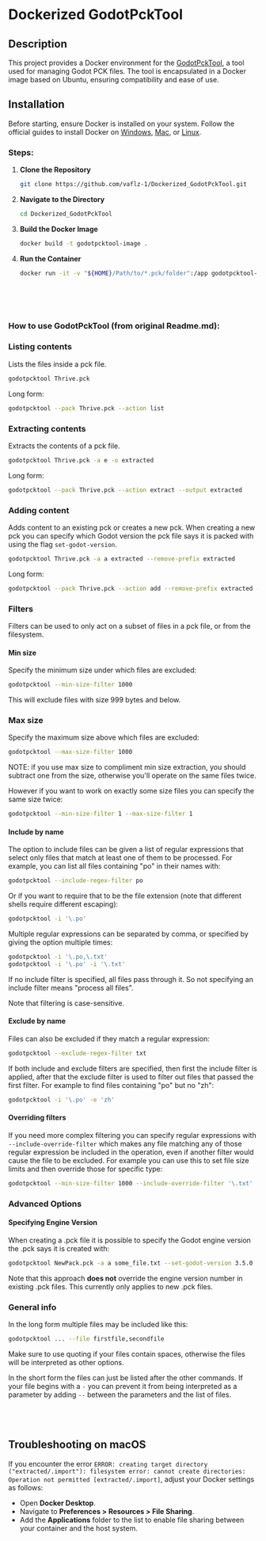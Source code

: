 # Dockerized GodotPckTool

## Description
This project provides a Docker environment for the [GodotPckTool](https://github.com/hhyyrylainen/GodotPckTool/tree/master), a tool used for managing Godot PCK files. The tool is encapsulated in a Docker image based on Ubuntu, ensuring compatibility and ease of use.

## Installation
Before starting, ensure Docker is installed on your system. Follow the official guides to install Docker on [Windows](https://docs.docker.com/docker-for-windows/install/), [Mac](https://docs.docker.com/docker-for-mac/install/), or [Linux](https://docs.docker.com/engine/install/).

### Steps:
1. **Clone the Repository**
   ```bash
   git clone https://github.com/vaflz-1/Dockerized_GodotPckTool.git
   ```
2. **Navigate to the Directory**
   ```bash
   cd Dockerized_GodotPckTool
   ```
3. **Build the Docker Image**
   ```bash
   docker build -t godotpcktool-image .
   ```
4. **Run the Container**
   ```bash
   docker run -it -v "${HOME}/Path/to/*.pck/folder":/app godotpcktool-image
   ```
<br><br><br>

### How to use GodotPckTool (from original Readme.md):
### Listing contents

Lists the files inside a pck file.

```sh
godotpcktool Thrive.pck
```

Long form:

```sh
godotpcktool --pack Thrive.pck --action list
```

### Extracting contents

Extracts the contents of a pck file.

```sh
godotpcktool Thrive.pck -a e -o extracted
```

Long form:

```sh
godotpcktool --pack Thrive.pck --action extract --output extracted
```

### Adding content

Adds content to an existing pck or creates a new pck. When creating a
new pck you can specify which Godot version the pck file says it is
packed with using the flag `set-godot-version`.

```sh
godotpcktool Thrive.pck -a a extracted --remove-prefix extracted
```

Long form:

```sh
godotpcktool --pack Thrive.pck --action add --remove-prefix extracted --file extracted
```

### Filters

Filters can be used to only act on a subset of files in a pck file, or
from the filesystem.

#### Min size

Specify the minimum size under which files are excluded:

```sh
godotpcktool --min-size-filter 1000
```

This will exclude files with size 999 bytes and below.

### Max size

Specify the maximum size above which files are excluded:

```sh
godotpcktool --max-size-filter 1000
```

NOTE: if you use max size to compliment min size extraction, you
should subtract one from the size, otherwise you'll operate on the
same files twice.

However if you want to work on exactly some size files you can specify the same size twice:
```sh
godotpcktool --min-size-filter 1 --max-size-filter 1
```

#### Include by name

The option to include files can be given a list of regular expressions that select only files
that match at least one of them to be processed. For example, you can list all files containing
"po" in their names with:
```sh
godotpcktool --include-regex-filter po
```

Or if you want to require that to be the file extension (note that different shells require
different escaping):
```sh
godotpcktool -i '\.po'
```

Multiple regular expressions can be separated by comma, or specified by giving the option
multiple times:
```sh
godotpcktool -i '\.po,\.txt'
godotpcktool -i '\.po' -i '\.txt'
```

If no include filter is specified, all files pass through it. So not specifying an include
filter means "process all files".

Note that filtering is case-sensitive.

#### Exclude by name

Files can also be excluded if they match a regular expression:
```sh
godotpcktool --exclude-regex-filter txt
```

If both include and exclude filters are specified, then first the include filter is applied,
after that the exclude filter is used to filter out files that passed the first filter.
For example to find files containing "po" but no "zh":
```sh
godotpcktool -i '\.po' -e 'zh'
```

#### Overriding filters

If you need more complex filtering you can specify regular expressions with
`--include-override-filter` which makes any file matching any of those
regular expression be included in the operation, even if another filter
would cause the file to be excluded. For example you can use this to set
file size limits and then override those for specific type:
```sh
godotpcktool --min-size-filter 1000 --include-override-filter '\.txt'
```

### Advanced Options

#### Specifying Engine Version

When creating a .pck file it is possible to specify the Godot engine
version the .pck says it is created with:

```sh
godotpcktool NewPack.pck -a a some_file.txt --set-godot-version 3.5.0
```

Note that this approach **does not** override the engine version number in existing .pck
files. This currently only applies to new .pck files.

### General info

In the long form multiple files may be included like this:
```sh
godotpcktool ... --file firstfile,secondfile
```

Make sure to use quoting if your files contain spaces, otherwise the
files will be interpreted as other options.

In the short form the files can just be listed after the other
commands. If your file begins with a `-` you can prevent it from being
interpreted as a parameter by adding `--` between the parameters and
the list of files.
<br><br><br><br>

## Troubleshooting on macOS
If you encounter the error `ERROR: creating target directory ("extracted/.import"): filesystem error: cannot create directories: Operation not permitted [extracted/.import]`, adjust your Docker settings as follows:

- Open **Docker Desktop**.
- Navigate to **Preferences > Resources > File Sharing**.
- Add the **Applications** folder to the list to enable file sharing between your container and the host system.
